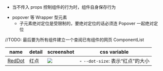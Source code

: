 - 当不传入 props 控制组件的行为时，组件自身保存行为

* popover 等 Wrapper 型元素
  - 子元素绝对定位是受限制的，要绝对定位的话必须连 Popover 一起绝对定位

//TODO: 最后要为所有组件建立一个查阅已有组件的网页
ComponentList

| name                   | detail | screenshot | css variable                     |
| ---------------------- | ------ | ---------- | -------------------------------- |
| [RedDot](./RedDot.tsx) | 红点   | ![](2020-01-29-22-57-34.png)       | - `--dot-size`: 表示“红点”的大小 |
